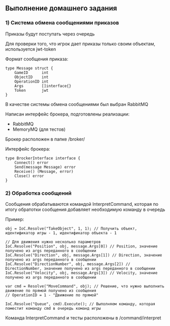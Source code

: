 ## Выполнение домашнего задания

### 1) Система обмена сообщениями приказов

Приказы будут поступать через очередь

Для проверки того, что игрок дает приказы только своим объектам, используется jwt-token

Формат сообщения приказа:

```
type Message struct {
    GameID      int
    ObjectID    int
    OperationID int
    Args        []interface{}
    Token       jwt
}
```

В качестве системы обмена сообщениями был выбран RabbitMQ

Написан интерфейс брокера, подготовлены реализации:
- RabbitMQ 
- MemoryMQ (для тестов)

Брокер расположен в папке /broker/

Интерфейс брокера:
```
type BrockerInterface interface {
	Connect() error
	Send(message Message) error
	Receive() (Message, error)
	Close() error
}
```


### 2) Обработка сообщений

Сообщения обрабатываются командой InterpretCommand, 
которая по итогу обратотки сообщения добавляет необходимую команду в очередь

Пример:

```
obj = IoC.Resolve("TakeObject", 1, 1); // Получить объект, идентификатор игры - 1, идентификатор объекта - 1

// Для движения нужно несколько параметров
IoC.Resolve("Position", obj, message.Args[0]) // Position, значение получено из args переданного в сообщении
IoC.Resolve("Direction", obj, message.Args[1]) // Direction, значение получено из args переданного в сообщении
IoC.Resolve("DirectionNumber", obj, message.Args[2]) // DirectionNumber, значение получено из args переданного в сообщении
IoC.Resolve("Velocity", obj, message.Args[3]) // Velocity, значение получено из args переданного в сообщении

var cmd = Resolve("MoveCommand", obj); // Решение, что нужно выполнить движение по прямой получено из сообщения
// OperationID = 1 - "Движение по прямой" 

IoC.Resolve("Queue", cmd).Execute(); // Выполняем команду, которая поместит команду cmd в очередь команд игры
```

Команда InterpretCommand и тесты расположены в /command/interpret

